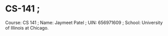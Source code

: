 # CS-141 ;
Course: CS 141 ;
Name: Jaymeet Patel ;
UIN: 656971609 ;
School: University of Illinois at Chicago.

